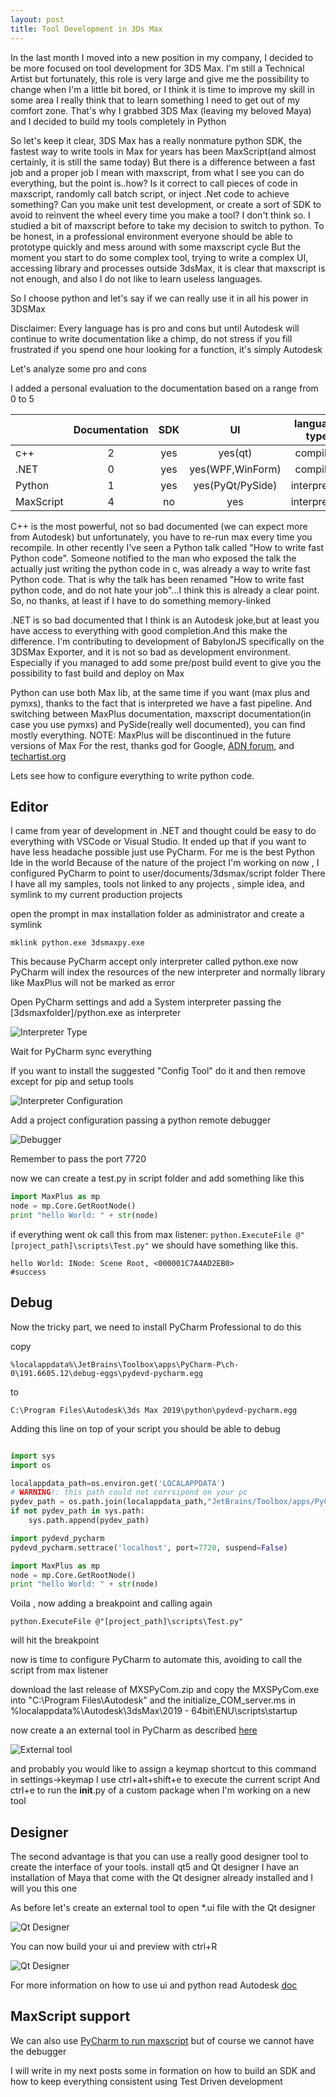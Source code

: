 ```yaml
---
layout: post
title: Tool Development in 3Ds Max
---
```


In the last month I moved into a new position in my company, I decided to be more focused on tool development for 3DS Max. I'm still a Technical Artist but fortunately, this role is very large and give me the possibility to change when I'm a little bit bored, or I think it is time to improve my skill in some area
I really think that to learn something I need to get out of my comfort zone.
That's why I grabbed 3DS Max (leaving my beloved Maya) and I decided to build my tools completely in Python

 <!--more-->

So let's keep it clear, 3DS Max has a really nonmature python SDK, the fastest way to write tools in Max for years has been MaxScript(and almost certainly, it is still the same today)
But there is a difference between a fast job and a proper job
I mean with maxscript, from what I see you can do everything, but the point is..how?
Is it correct to call pieces of code in maxscript, randomly call batch script, or inject .Net code to achieve something?
Can you make unit test development, or create a sort of SDK to avoid to reinvent the wheel every time you make a tool?
I don't think so. I studied a bit of maxscript before to take my decision to switch to python.
To be honest, in a professional environment everyone should be able to prototype quickly and mess around with some maxscript cycle
But the moment you start to do some complex tool, trying to write a complex UI, accessing library and processes outside 3dsMax,
it is clear that maxscript is not enough, and also I do not like to learn useless languages.

So I choose python and let's say if we can really use it in all his power in 3DSMax

Disclaimer:
Every language has is pro and cons but until Autodesk will continue to write documentation like a chimp, do not stress if you fill frustrated 
if you spend one hour looking for a function, it's simply Autodesk

Let's analyze some pro and cons

I added a personal evaluation to the documentation based on a range from 0 to 5

|   | Documentation  | SDK  |  UI |  language type |
|---|:-:|:-:|:-:|:-:|
|c++  |  2 |  yes |  yes(qt) | compiled  |
|.NET | 0  |  yes |  yes(WPF,WinForm) |  compiled  |
|Python   | 1  | yes  |  yes(PyQt/PySide) | interpreted  |
|MaxScript | 4  |  no |  yes | interpreted  |

C++ is the most powerful, not so bad documented (we can expect more from Autodesk) but unfortunately, you have to re-run max every time you recompile.
In other recently I've seen a Python talk called "How to write fast Python code".
Someone notified to the man who exposed the talk the actually just writing the python code in c, was already a way to write fast Python code.
That is why the talk has been renamed  "How to write fast python code, and do not hate your job"...I think this is already a clear point.
So, no thanks, at least if I have to do something memory-linked

.NET is so bad documented that I think is an Autodesk joke,but at least you have access to everything with good completion.And this make the difference.
I'm contributing to development of BabylonJS specifically on the 3DSMax Exporter, and it is not so bad as development environment. Especially if you managed to add some pre/post build event to give you the possibility to fast build and deploy on Max

Python can use both Max lib, at the same time if you want (max plus and pymxs), thanks to the fact that is interpreted we have a fast pipeline.
And switching between MaxPlus documentation, maxscript documentation(in case you use pymxs) and PySide(really well documented), you can find mostly everything.
NOTE: MaxPlus will be discontinued in the future versions of Max
For the rest, thanks god for Google,
[ADN forum](https://forums.autodesk.com/t5/3ds-max-programming/bd-p/area-b35?profile.language=en), and [techartist.org](http://tech-artists.org/)

Lets see how to configure everything to write python code.

## Editor

I came from year of development in .NET and thought could be easy to do everything with VSCode or Visual Studio.
It ended up that if you want to have less headache possible just use PyCharm.
For me is the best Python Ide in the world
Because of the nature of the project I'm working on now , I configured PyCharm to point to user/documents/3dsmax/script folder
There I have all my samples, tools not linked to any projects , simple idea, and symlink to my current production projects

open the prompt in max installation folder as administrator and create a symlink

```batch
mklink python.exe 3dsmaxpy.exe
```

This because PyCharm accept only interpreter called python.exe
now PyCharm will index the resources of the new interpreter and normally library like MaxPlus will not be marked as error

Open PyCharm settings and add a System interpreter passing the [3dsmaxfolder]/python.exe as interpreter

<img src="{{ site.baseurl }}/assets/blog/3dsmaxdev/interpreter.PNG" alt="Interpreter Type" style="width: auto;"/>

Wait for PyCharm sync everything

If you want to install the suggested "Config Tool" do it and then remove except for pip and setup tools

<img src="{{ site.baseurl }}/assets/blog/3dsmaxdev/interpreter_config.PNG" alt="Interpreter Configuration" style="width: auto;"/>

Add a project configuration passing a python remote debugger

<img src="{{ site.baseurl }}/assets/blog/3dsmaxdev/debugger_configuration.PNG" alt="Debugger" style="width: auto;"/>

Remember to pass the port 7720

now we can create a test.py in script folder and add something like this

```python
import MaxPlus as mp
node = mp.Core.GetRootNode()
print "hello World: " + str(node)
```

if everything went ok call this from max listener:
`python.ExecuteFile @"[project_path]\scripts\Test.py"`
we should have something like this.

```maxscript
hello World: INode: Scene Root, <000001C7A4AD2EB0>
#success
```

## Debug

Now the tricky part, we need to install PyCharm Professional to do this

copy

```batch
%localappdata%\JetBrains\Toolbox\apps\PyCharm-P\ch-0\191.6605.12\debug-eggs\pydevd-pycharm.egg
```

to

```batch
C:\Program Files\Autodesk\3ds Max 2019\python\pydevd-pycharm.egg
```

Adding this line on top of your script you should be able to debug

```python

import sys
import os

localappdata_path=os.environ.get('LOCALAPPDATA')
# WARNING!: this path could not corrsipond on your pc
pydev_path = os.path.join(localappdata_path,"JetBrains/Toolbox/apps/PyCharm-P/ch-0/191.6605.12/helpers/pydev")
if not pydev_path in sys.path:
    sys.path.append(pydev_path)

import pydevd_pycharm
pydevd_pycharm.settrace('localhost', port=7720, suspend=False)

import MaxPlus as mp
node = mp.Core.GetRootNode()
print "hello World: " + str(node)

```

Voila , now adding a breakpoint and calling again

`python.ExecuteFile @"[project_path]\scripts\Test.py"`

will hit the breakpoint

now is time to configure PyCharm to automate this, avoiding to call the script from max listener

download the last release of MXSPyCom.zip
and copy the MXSPyCom.exe into "C:\Program Files\Autodesk"
and the initialize_COM_server.ms in %localappdata%\Autodesk\3dsMax\2019 - 64bit\ENU\scripts\startup

now create a an external tool in PyCharm as described [here](https://github.com/techartorg/MXSPyCOM/wiki/PyCharm)


<img src="{{ site.baseurl }}/assets/blog/3dsmaxdev/externalTool.PNG" alt="External tool" style="width: auto;"/>

and probably you would like to assign a keymap shortcut to this command
in settings->keymap
I use ctrl+alt+shift+e to execute the current script
And ctrl+e to run the __init__.py of a custom package when I'm working on a new tool

## Designer

The second advantage is that you can use a really good designer tool to create the interface of your tools.
install qt5 and Qt designer
I have an installation of Maya that come with the Qt designer already installed and I will you this one

As before let's create an external tool to open *.ui file with the Qt designer

<img src="{{ site.baseurl }}/assets/blog/3dsmaxdev/QTDesigner.PNG" alt="Qt Designer" style="width: auto;"/>

You can now build your ui and preview with ctrl+R

<img src="{{ site.baseurl }}/assets/blog/3dsmaxdev/QTDesignerInApp.PNG" alt="Qt Designer" style="width: auto;"/>

For more information on how to use ui and  python read Autodesk [doc](https://help.autodesk.com/view/3DSMAX/2019/ENU/?guid=__py_ref_demo_py_side_loader_8py_example_html)

## MaxScript support
We can also use [PyCharm to run maxscript](https://cgreminders.tumblr.com/post/108045289945/maxscript-highlighter-for-pycharm) but of course we cannot have the debugger

I will write in my next posts some in formation on how to build an SDK and how to keep everything consistent using Test Driven development


 